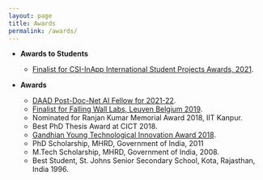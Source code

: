 ```yaml
---
layout: page
title: Awards
permalink: /awards/
---
```

* **Awards to Students**
  * [Finalist for CSI-InApp International Student Projects Awards, 2021](https://www.youtube.com/watch?v=9OMzIksAeZ4&t=7095s).

* **Awards**
  * [DAAD Post-Doc-Net AI Fellow for 2021-22](https://www.daad.de/en/the-daad/postdocnet/fellows/fellows/).
  * [Finalist for Falling Wall Labs, Leuven Belgium 2019](https://www.facebook.com/doemijmaarwetenschap/videos/falling-walls-lab-leuven-2019/2217905358539744/).
  * Nominated for Ranjan Kumar Memorial Award 2018, IIT Kanpur.
  * Best PhD Thesis Award at CICT 2018.
  * [Gandhian Young Technological Innovation Award 2018](https://www.youtube.com/watch?v=8Tw1t9DiZSk).
  * PhD Scholarship, MHRD, Government of India, 2011
  * M.Tech Scholarship, MHRD, Government of India, 2008.
  * Best Student, St. Johns Senior Secondary School, Kota, Rajasthan, India 1996.

